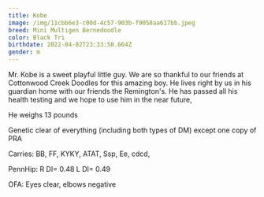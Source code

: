```yaml
---
title: Kobe
image: /img/11cbb6e3-c00d-4c57-903b-f9058aa617bb.jpeg
breed: Mini Multigen Bernedoodle
color: Black Tri
birthdate: 2022-04-02T23:33:58.664Z
gender: m
---
```

Mr. Kobe is a sweet playful little guy. We are so thankful to our friends at Cottonwood Creek Doodles for this amazing boy. He lives right by us in his guardian home with our friends the Remington's. He has passed all his health testing and we hope to use him in the near future,

H﻿e weighs 13 pounds

G﻿enetic clear of everything (including both types of DM) except one copy of PRA

C﻿arries: BB, FF, KYKY, ATAT, Ssp, Ee, cdcd, 

P﻿ennHip: R DI= 0.48 L DI= 0.49

O﻿FA: Eyes clear, elbows negative
